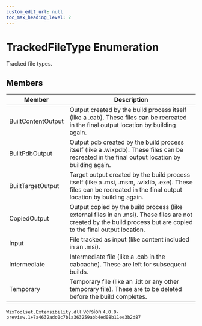 ```yaml
---
custom_edit_url: null
toc_max_heading_level: 2
---
```

# TrackedFileType Enumeration
Tracked file types.
## Members
| Member | Description |
| ------ | ----------- |
| BuiltContentOutput | Output created by the build process itself (like a .cab). These files can be recreated in the final output location by building again. |
| BuiltPdbOutput | Output pdb created by the build process itself (like a .wixpdb). These files can be recreated in the final output location by building again. |
| BuiltTargetOutput | Target output created by the build process itself (like a .msi, .msm, .wixlib, .exe). These files can be recreated in the final output location by building again. |
| CopiedOutput | Output copied by the build process (like external files in an .msi). These files are not created by the build process but are copied to the final output location. |
| Input | File tracked as input (like content included in an .msi). |
| Intermediate | Intermediate file (like a .cab in the cabcache). These are left for subsequent builds. |
| Temporary | Temporary file (like an .idt or any other temporary file). These are to be deleted before the build completes. |
`WixToolset.Extensibility.dll` version `4.0.0-preview.1+7a4632adc0c7b1a363259abb4ed08b11ee3b2d87`

